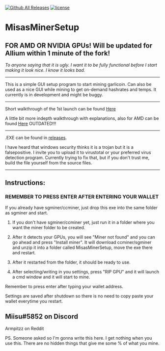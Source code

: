 [![Github All Releases](https://img.shields.io/github/downloads/MisaRistolainen/MisasMinerSetup/total.svg?style=for-the-badge)](https://github.com/MisaRistolainen/MisasMinerSetup/releases)
[![license](https://img.shields.io/github/license/MisaRistolainen/MisasMinerSetup.svg?style=for-the-badge)](https://choosealicense.com/licenses/gpl-3.0/)
# MisasMinerSetup # 
FOR AMD OR NVIDIA GPUs! Will be updated for Allium within 1 minute of the fork!
-
*To anyone saying that it is ugly. I want it to be fully functional before I start making it look nice. I know it looks bad.*

---

This is a simple GUI setup program to start mining garlicoin.
Can also be used as a nice GUI while mining to get on-demand hashrates and temps.
It currently is in development and might be buggy.


---

Short walkthrough of the 1st launch can be found [Here](https://streamable.com/4tmiy)

A little bit more indepth walkthrough with explanations, also for AMD can be found [Here](https://streamable.com/89x58) OUTDATED!!!

---

.EXE can be found in [releases](https://github.com/MisaRistolainen/MisasMinerSetup/releases).

I have heard that windows security thinks it is a trojan but it is a falsepositive. I invite you to upload it to virustotal or your preferred virus detection program.
Currently trying to fix that, but if you don't trust me, build the file yourself from the source files.

---

## Instructions:

### REMEMBER TO PRESS ENTER AFTER ENTERING YOUR WALLET

If you already have sgminer/ccminer, just drop this exe into the same folder as sgminer and start.

1. If you don't have sgminer/ccminer yet, just run it in a folder where you want the miner folder to be created. 
2. After it detects your GPUs, you will see "Miner not found" and you can go ahead and press "Install miner". It will download ccminer/sgminer and unzip it into a folder called MisasMinerSetup, move the exe there and restart. 
3. After it restarted from the folder, it should be ready to use.

4. After selecting/writing in you settings, press "RIP GPU" and it will launch a cmd window and it will start to mine.

Remember to press enter after typing your wallet address.

Settings are saved after shutdown so there is no need to copy paste your wallet everytime you restart.

## Miisu#5852 on Discord

Armpitzz on Reddit

PS. Someone asked so I'm gonna write this here. I get nothing when you use this. There are no hidden things that give me some % of what you mine. 


